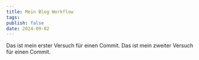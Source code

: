 ```yaml
---
title: Mein Blog Workflow
tags: 
publish: false
date: 2024-09-02
---
```

Das ist mein erster Versuch für einen Commit. 
Das ist mein zweiter Versuch für einen Commit. 